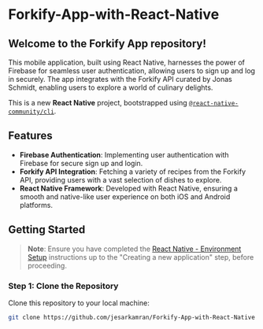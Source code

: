 # Forkify-App-with-React-Native

## Welcome to the Forkify App repository!
This mobile application, built using React Native, harnesses the power of Firebase for seamless user authentication, allowing users to sign up and log in securely. The app integrates with the Forkify API curated by Jonas Schmidt, enabling users to explore a world of culinary delights.

This is a new **React Native** project, bootstrapped using [`@react-native-community/cli`](https://github.com/react-native-community/cli).

## Features

- **Firebase Authentication**: Implementing user authentication with Firebase for secure sign up and login.
- **Forkify API Integration**: Fetching a variety of recipes from the Forkify API, providing users with a vast selection of dishes to explore.
- **React Native Framework**: Developed with React Native, ensuring a smooth and native-like user experience on both iOS and Android platforms.

## Getting Started

> **Note**: Ensure you have completed the [React Native - Environment Setup](https://reactnative.dev/docs/environment-setup) instructions up to the "Creating a new application" step, before proceeding.

### Step 1: Clone the Repository

Clone this repository to your local machine:

```bash
git clone https://github.com/jesarkamran/Forkify-App-with-React-Native
